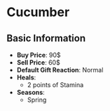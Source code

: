 # Cucumber

## Basic Information

- **Buy Price**: 90$
- **Sell Price**: 60$
- **Default Gift Reaction**: Normal
- **Heals**:
  - 2 points of Stamina
- **Seasons**:
  - Spring